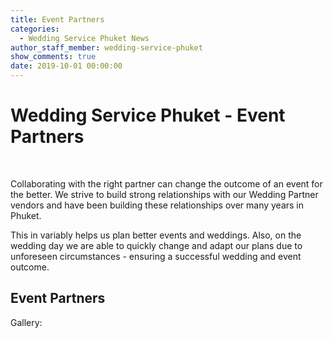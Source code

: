 ```yaml
---
title: Event Partners
categories:
  - Wedding Service Phuket News
author_staff_member: wedding-service-phuket
show_comments: true
date: 2019-10-01 00:00:00
---
```


# Wedding Service Phuket - Event Partners

&nbsp;

Collaborating with the right partner can change the outcome of an event for the better. We strive to build strong relationships with our Wedding Partner vendors and have been building these relationships over many years in Phuket.

This in variably helps us plan better events and weddings. Also, on the wedding day we are able to quickly change and adapt our plans due to unforeseen circumstances - ensuring a successful wedding and event outcome.

## Event Partners

Gallery:

&nbsp;

&nbsp;

&nbsp;
